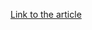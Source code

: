 [Link to the article](https://cybereason.com/labs-blog/labs-proton-b-what-this-mac-malware-actually-does)
